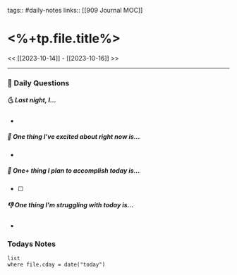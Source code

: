 tags:: #daily-notes 
links:: [[909 Journal MOC]] 
# <%+tp.file.title%>

<< [[2023-10-14]] - [[2023-10-16]] >>

---
### 📅 Daily Questions
##### 🌜 Last night, I...
- 

##### 🙌 One thing I've excited about right now is...
- 

##### 🚀 One+ thing I plan to accomplish today is...
- [ ] 

##### 👎 One thing I'm struggling with today is...
- 

### Todays Notes
```dataview
list 
where file.cday = date("today")
```